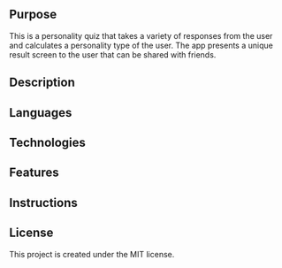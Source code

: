 ## Purpose
This is a personality quiz that takes a variety of responses from the user and calculates a personality type of the user. The app presents a unique result screen to the user that can be shared with friends.
## Description
## Languages
## Technologies
## Features
## Instructions
## License
This project is created under the MIT license.